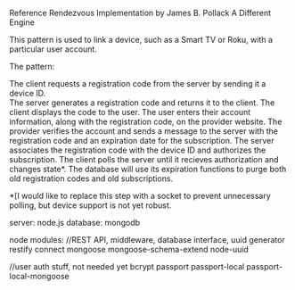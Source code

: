Reference Rendezvous Implementation
by James B. Pollack
A Different Engine

This pattern is used to link a device, such as a Smart TV or Roku, with a particular user account.

The pattern:

The client requests a registration code from the server by sending it a device ID.
<br>
The server generates a registration code and returns it to the client.
The client displays the code to the user.
The user enters their account information, along with the registration code, on the provider website.
The provider verifies the account and sends a message to the server with the registration code and an expiration date for the subscription.
The server associates the registration code with the device ID and authorizes the subscription.
The client polls the server until it recieves authorization and changes state*.
The database will use its expiration functions to purge both old registration codes and old subscriptions.

*[I would like to replace this step with a socket to prevent unnecessary polling, but device support is not yet robust.




server: node.js
database: mongodb

node modules: 
//REST API, middleware, database interface, uuid generator
restify
connect
mongoose
mongoose-schema-extend
node-uuid


//user auth stuff, not needed yet
bcrypt
passport
passport-local
passport-local-mongoose



